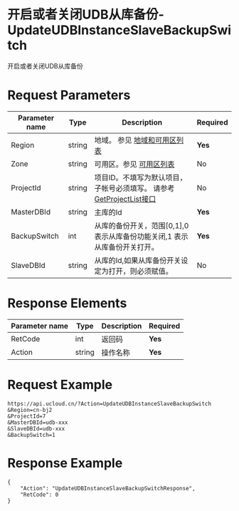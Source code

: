 # 开启或者关闭UDB从库备份-UpdateUDBInstanceSlaveBackupSwitch

开启或者关闭UDB从库备份

# Request Parameters
|Parameter name|Type|Description|Required|
|---|---|---|---|
|Region|string|地域。 参见 [地域和可用区列表](api/summary/regionlist)|**Yes**|
|Zone|string|可用区。参见 [可用区列表](api/summary/regionlist)|No|
|ProjectId|string|项目ID。不填写为默认项目，子帐号必须填写。 请参考[GetProjectList接口](api/summary/get_project_list)|No|
|MasterDBId|string|主库的Id|**Yes**|
|BackupSwitch|int|从库的备份开关，范围[0,1],0表示从库备份功能关闭,1 表示从库备份开关打开。|**Yes**|
|SlaveDBId|string|从库的Id,如果从库备份开关设定为打开，则必须赋值。|No|

# Response Elements
|Parameter name|Type|Description|Required|
|---|---|---|---|
|RetCode|int|返回码|**Yes**|
|Action|string|操作名称|**Yes**|

# Request Example
```
https://api.ucloud.cn/?Action=UpdateUDBInstanceSlaveBackupSwitch 
&Region=cn-bj2
&ProjectId=7                          
&MasterDBId=udb-xxx
&SlaveDBId=udb-xxx
&BackupSwitch=1
```

# Response Example
```
{
    "Action": "UpdateUDBInstanceSlaveBackupSwitchResponse", 
    "RetCode": 0
}
```

